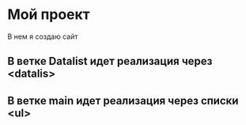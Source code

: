 <h1>Мой проект</h1>

В нем я создаю  сайт

## В ветке Datalist идет реализация через &lt;datalis&gt;

## В ветке main идет реализация через списки &lt;ul&gt;
